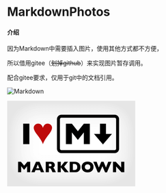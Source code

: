 # MarkdownPhotos

#### 介绍
因为Markdown中需要插入图片，使用其他方式都不方便，  

所以借用gitee（~~划掉github~~）来实现图片暂存调用。  

配合gitee要求，仅用于git中的文档引用。

![Markdown](https://gitee.com/gggplso/MarkdownPhotos/raw/master/Photos/Markdown/markdown-300x200.png)

![github](https://raw.githubusercontent.com/gggplso/MarkdownPhotos/master/Photos/Markdown/markdown-300x200.png)